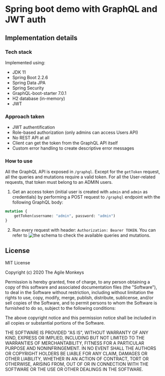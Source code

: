 # Spring boot demo with GraphQL and JWT auth
## Implementation details
### Tech stack
Implemented using:
- JDK 11
- Spring Boot 2.2.6
- Spring Data JPA
- Spring Security
- GraphQL-boot-starter 7.0.1
- H2 database (in-memory)
- JWT

### Approach taken
- JWT authentification
- Role-based authorization (only admins can access Users API)
- No REST API at all
- Client can get the token from the GraphQL API itself
- Custom error handling to create descriptive error messages

### How to use
All the GraphQL API is exposed in `/graphql`. Except for the `getToken` request, all the queries and mutations require a valid token. For all the User-related requests, that token must belong to an ADMIN users.

1. Get an access token (initial user is created with `admin` and `admin` as credentials) by performing a POST request to `/graphql` endpoint with the following GraphQL body:
```graphql
mutation {
    getToken(username: "admin", password: "admin")
}
```   
2. Run every request with header: `Authorization: Bearer TOKEN`. You can refer to ![the schema](https://github.com/theam/spring-boot-graphql-demo/blob/master/src/main/resources/graphql/mainschema.graphqls) to check the available queries and mutations.

## License
MIT License

Copyright (c) 2020 The Agile Monkeys

Permission is hereby granted, free of charge, to any person obtaining a copy
of this software and associated documentation files (the "Software"), to deal
in the Software without restriction, including without limitation the rights
to use, copy, modify, merge, publish, distribute, sublicense, and/or sell
copies of the Software, and to permit persons to whom the Software is
furnished to do so, subject to the following conditions:

The above copyright notice and this permission notice shall be included in all
copies or substantial portions of the Software.

THE SOFTWARE IS PROVIDED "AS IS", WITHOUT WARRANTY OF ANY KIND, EXPRESS OR
IMPLIED, INCLUDING BUT NOT LIMITED TO THE WARRANTIES OF MERCHANTABILITY,
FITNESS FOR A PARTICULAR PURPOSE AND NONINFRINGEMENT. IN NO EVENT SHALL THE
AUTHORS OR COPYRIGHT HOLDERS BE LIABLE FOR ANY CLAIM, DAMAGES OR OTHER
LIABILITY, WHETHER IN AN ACTION OF CONTRACT, TORT OR OTHERWISE, ARISING FROM,
OUT OF OR IN CONNECTION WITH THE SOFTWARE OR THE USE OR OTHER DEALINGS IN THE
SOFTWARE.